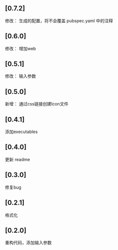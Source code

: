 ## [0.7.2]

修改： 生成的配置，将不会覆盖 pubspec.yaml 中的注释

## [0.6.0]

修改： 增加web

## [0.5.1]

修改： 输入参数

## [0.5.0]

新增： 通过css链接创建Icon文件

## [0.4.1]

添加executables

## [0.4.0]

更新 readme

## [0.3.0]

修复bug  


## [0.2.1]

格式化 


## [0.2.0]

重构代码，添加输入参数


